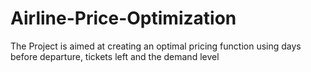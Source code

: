 # Airline-Price-Optimization
The Project is aimed at creating an optimal pricing function using days before departure, tickets left and the demand level

